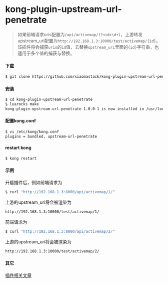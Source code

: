 # kong-plugin-upstream-url-penetrate

> 如果前端请求uris配置为`/api/activemap/(?<id>\d+)`，上游转发upstream_uri配置为`http://192.168.1.3:10000/test/activemap/{id}`。该插件将会捕获`uris`的`id`值，去替换`upstream_uri`里面的`{id}`字符串，也适用于多个值的捕获与替换。

#### 下载

``` bash
$ git clone https://github.com/xiaomastack/kong-plugin-upstream-url-penetrate.git
```

#### 安装

``` bash
$ cd kong-plugin-upstream-url-penetrate
$ luarocks make
kong-plugin-upstream-url-penetrate 1.0.0-1 is now installed in /usr/local (license: Apache-2.0)

```

#### 配置kong.conf

``` bash
$ vi /etc/kong/kong.conf
plugins = bundled, upstream-url-penetrate
```

#### restart kong

``` bash
$ kong restart
```

####  示例
开启插件后，例如前端请求为

``` bash
$ curl "http://192.168.1.3:8000/api/activemap/1/"
```

上游的upstream_uri将会被渲染为

``` bash
http://192.168.1.3:10000/test/activemap/1/
```

前端请求为

``` bash
$ curl "http://192.168.1.3:8000/api/activemap/2/"
```
上游的upstream_uri将会被渲染为

``` bash
http://192.168.1.3:10000/test/activemap/2/
```

#### 其它
<a href="https://www.xiaomastack.com/2019/01/17/kong-plugin-upstream-url-penetrate/" target="_blank">插件相关文章</a>

